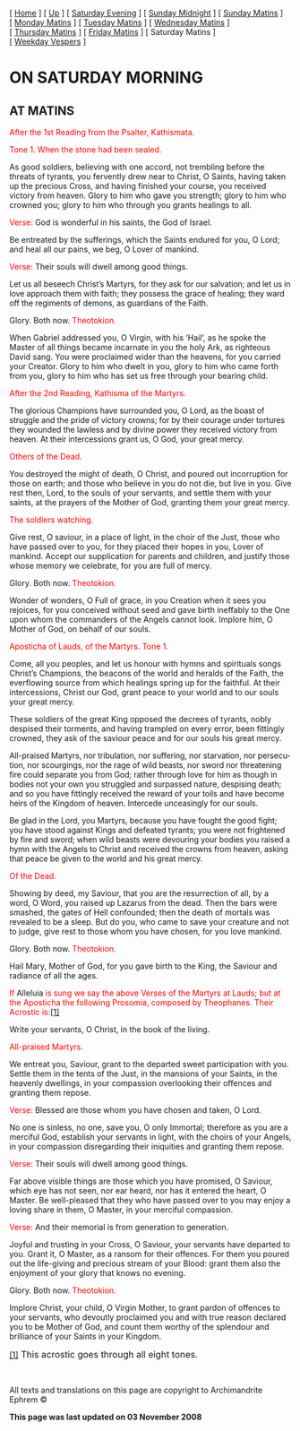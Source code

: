 \[ [Home](index.md) \] \[ [Up](tone1.md) \] \[ [Saturday Evening](sat1ec.md) \] \[ [Sunday Midnight](sun1nc.md) \] \[ [Sunday Matins](sun1mc.md) \] \[ [Monday Matins](monday_matins.md) \] \[ [Tuesday Matins](tuesday_matins1.md) \] \[ [Wednesday Matins](wednesday_matins.md) \] \[ [Thursday Matins](thursday_matins2.md) \] \[ [Friday Matins](friday_matins.md) \] \[ Saturday Matins \] \[ [Weekday Vespers](weekday_vespers.md) \]

<span style="mso-bidi-font-weight:normal"></span>

ON SATURDAY MORNING
===================

AT MATINS
---------

<span style="color:red">After the 1st Reading from the Psalter, Kathismata. </span>

<span style="color:red">Tone 1. When the stone had been sealed. </span>

As good soldiers, believing with one accord, not trembling before the threats of tyrants, you fervently drew near to Christ, O Saints, having taken up the precious Cross, and having finished your course, you received victory from heaven. Glory to him who gave you strength; glory to him who crowned you; glory to him who through you grants healings to all.

<span style="color:red;mso-bidi-font-style:italic">Verse: </span>God is wonderful in his saints, the God of Israel.

Be entreated by the sufferings, which the Saints endured for you, O Lord; and heal all our pains, we beg, O Lover of mankind.

<span style="color:red;mso-bidi-font-style:italic">Verse:</span> Their souls will dwell among good things.

<span style="letter-spacing:-.1pt">Let us all beseech Christ’s Martyrs, for they ask for our salvation; and let us in love approach them with faith; they possess the grace of healing; they ward off the regiments of demons, as guardians of the Faith. </span>

Glory. Both now. <span style="color:red;mso-bidi-font-style:italic">Theotokion.</span>

When Gabriel addressed you, O Virgin, with his ‘Hail’, as he spoke the Master of all things became incarnate in you the holy Ark, as righteous David sang. You were proclaimed wider than the heavens, for you carried your Creator. Glory to him who dwelt in you, glory to him who came forth from you, glory to him who has set us free through your bearing child.

<span style="color:red">After the 2nd Reading, Kathisma of the Martyrs. </span>

<span style="letter-spacing:-.1pt">The glorious Champions have surrounded you, O Lord, as the boast of struggle and the pride of victory crowns; for by their courage under tortures they wounded the lawless and by divine power they received victory from heaven. At their intercessions grant us, O God, your great mercy. </span>

<span style="color:red">Others of the Dead. </span>

You destroyed the might of death, O Christ, and poured out incorruption for those on earth; and those who believe in you do not die, but live in you. Give rest then, Lord, to the souls of your servants, and settle them with your saints, at the prayers of the Mother of God, granting them your great mercy.

<span style="color:red">The soldiers watching. </span>

Give rest, O saviour, in a place of light, in the choir of the Just, those who have passed over to you, for they placed their hopes in you, Lover of mankind. Accept our supplication for parents and children, and justify those whose memory we celebrate, for you are full of mercy.

Glory. Both now. <span style="color:red">Theotokion.</span>

Wonder of wonders, O Full of grace, in you Creation when it sees you rejoices, for you conceived without seed and gave birth ineffably to the One upon whom the commanders of the Angels cannot look. Implore him, O Mother of God, on behalf of our souls.

<span style="color:red">Aposticha of Lauds, of the Martyrs. Tone 1. </span>

Come, all you peoples, and let us honour with hymns and spirituals songs Christ’s Champions, the beacons of the world and heralds of the Faith, the everflowing source from which healings spring up for the faithful. At their intercessions, Christ our God, grant peace to your world and to our souls your great mercy.

These soldiers of the great King opposed the decrees of tyrants, nobly despised their torments, and having trampled on every error, been fittingly crowned, they ask of the saviour peace and for our souls his great mercy.

<span lang="EN-US" style="letter-spacing:-.1pt;mso-ansi-language:
EN-US">All-praised Martyrs, nor tribulation, nor suffering, nor starvation, nor persecution, nor scourgings, nor the rage of wild beasts, nor sword nor threatening fire could separate you from God; rather through love for him as though in bodies not your own you struggled and surpassed nature, despising death; and so you have fittingly received the reward of your toils and have become heirs of the Kingdom of heaven. Intercede unceasingly for our souls. </span>

<span style="letter-spacing:-.1pt">Be glad in the Lord, you Martyrs, because you have fought the good fight; you have stood against Kings and defeated tyrants; you were not frightened by fire and sword; when wild beasts were devouring your bodies you raised a hymn with the Angels to Christ and received the crowns from heaven, asking that peace be given to the world and his great mercy. </span>

<span style="color:red">Of the Dead. </span>

Showing by deed, my Saviour, that you are the resurrection of all, by a word, O Word, you raised up Lazarus from the dead. Then the bars were smashed, the gates of Hell confounded; then the death of mortals was revealed to be a sleep. But do you, who came to save your creature and not to judge, give rest to those whom you have chosen, for you love mankind.

Glory. Both now. <span style="color:red">Theotokion.</span>

Hail Mary, Mother of God, for you gave birth to the King, the Saviour and radiance of all the ages.

<span style="color:red;mso-bidi-font-style:italic">If </span>Alleluia <span style="color:red;mso-bidi-font-style:
italic">is sung we say the above Verses of the Martyrs at Lauds; but at the Aposticha the following Prosomia, composed by Theophanes. Their Acrostic is:<a href="#_ftn1" id="_ftnref1">[1]</a> </span>

Write your servants, O Christ, in the book of the living.

<span style="color:red;font-style:normal;mso-bidi-font-style:italic">All-praised Martyrs. </span>

We entreat you, Saviour, grant to the departed sweet participation with you. Settle them in the tents of the Just, in the mansions of your Saints, in the heavenly dwellings, in your compassion overlooking their offences and granting them repose.

<span style="color:red;mso-bidi-font-style:italic">Verse:</span> Blessed are those whom you have chosen and taken, O Lord.

No one is sinless, no one, save you, O only Immortal; therefore as you are a merciful God, establish your servants in light, with the choirs of your Angels, in your compassion disregarding their iniquities and granting them repose.

<span style="color:red;mso-bidi-font-style:italic">Verse:</span> Their souls will dwell among good things.

Far above visible things are those which you have promised, O Saviour, which eye has not seen, nor ear heard, nor has it entered the heart, O Master. Be well-pleased that they who have passed over to you may enjoy a loving share in them, O Master, in your merciful compassion.

<span style="color:red;mso-bidi-font-style:italic">Verse:</span> And their memorial is from generation to generation.

Joyful and trusting in your Cross, O Saviour, your servants have departed to you. Grant it, O Master, as a ransom for their offences. For them you poured out the life-giving and precious stream of your Blood: grant them also the enjoyment of your glory that knows no evening.

Glory. Both now. <span style="color:red">Theotokion.</span>

Implore Christ, your child, O Virgin Mother, to grant pardon of offences to your servants, who devoutly proclaimed you and with true reason declared you to be Mother of God, and count them worthy of the splendour and brilliance of your Saints in your Kingdom.

<a href="#_ftnref1" id="_ftn1">[1]</a><span style="font-size:12.0pt;mso-bidi-font-size:10.0pt"> This acrostic goes through all eight tones. </span>

 

All texts and translations on this page are copyright to Archimandrite Ephrem ©

**This page was last updated on 03 November 2008**
